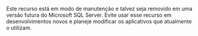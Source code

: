 Este recurso está em modo de manutenção e talvez seja removido em uma versão futura do Microsoft SQL Server. Evite usar esse recurso em desenvolvimentos novos e planeje modificar os aplicativos que atualmente o utilizam.
